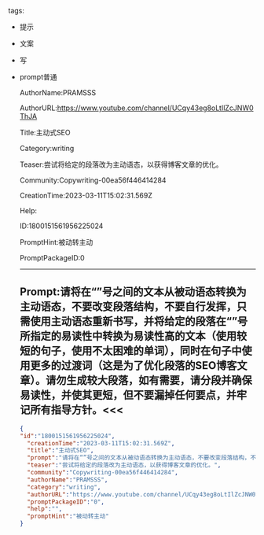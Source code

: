   tags: 
- 提示
- 文案
- 写
- prompt普通

  AuthorName:PRAMSSS

  AuthorURL:https://www.youtube.com/channel/UCqy43eg8oLtIlZcJNW0ThJA

  Title:主动式SEO

  Category:writing

  Teaser:尝试将给定的段落改为主动语态，以获得博客文章的优化。

  Community:Copywriting-00ea56f446414284

  CreationTime:2023-03-11T15:02:31.569Z

  Help:

  ID:1800151561956225024

  PromptHint:被动转主动

  PromptPackageID:0

  ---

  ## Prompt:请将在“”号之间的文本从被动语态转换为主动语态，不要改变段落结构，不要自行发挥，只需使用主动语态重新书写，并将给定的段落在“”号所指定的易读性中转换为易读性高的文本（使用较短的句子，使用不太困难的单词），同时在句子中使用更多的过渡词（这是为了优化段落的SEO博客文章）。请勿生成较大段落，如有需要，请分段并确保易读性，并使其更短，但不要漏掉任何要点，并牢记所有指导方针。<<<

  ```json
  {
  "id":"1800151561956225024",
    "creationTime":"2023-03-11T15:02:31.569Z",
    "title":"主动式SEO",
    "prompt":"请将在“”号之间的文本从被动语态转换为主动语态，不要改变段落结构，不要自行发挥，只需使用主动语态重新书写，并将给定的段落在“”号所指定的易读性中转换为易读性高的文本（使用较短的句子，使用不太困难的单词），同时在句子中使用更多的过渡词（这是为了优化段落的SEO博客文章）。请勿生成较大段落，如有需要，请分段并确保易读性，并使其更短，但不要漏掉任何要点，并牢记所有指导方针。<<<",
    "teaser":"尝试将给定的段落改为主动语态，以获得博客文章的优化。",
    "community":"Copywriting-00ea56f446414284",
    "authorName":"PRAMSSS",
    "category":"writing",
    "authorURL":"https://www.youtube.com/channel/UCqy43eg8oLtIlZcJNW0ThJA",
    "promptPackageID":"0",
    "help":"",
    "promptHint":"被动转主动"
  }
  ```
